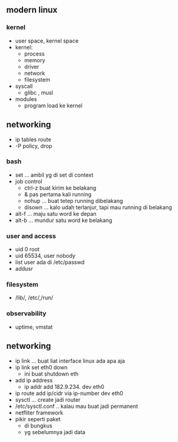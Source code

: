 ## modern linux

### kernel
- user space, kernel space
- kernel:
    - process
    - memory
    - driver
    - network
    - filesystem
- syscall
    - glibc , musl
- modules
    - program load ke kernel

## networking
- ip tables route
- -P policy, drop


### bash
- set ... ambil yg di set di context
- job control
    - ctrl-z buat kirim ke belakang
    - & pas pertama kali running
    - nohup ... buat tetep running dibelakang
    - disown ... kalo udah terlanjur, tapi mau running di belakang
- alt-f ... maju satu word ke depan
- alt-b ... mundur satu word ke belakang

### user and access
- uid 0 root
- uid 65534, user nobody
- list user ada di /etc/passwd
- addusr

### filesystem
- /lib/, /etc/,/run/

### observability
- uptime, vmstat

## networking
- ip link ... buat liat interface linux ada apa aja
- ip link set eth0 down
    - ini buat shutdown eth
- add ip address
    - ip addr add 182.9.234. dev eth0
- ip route add ip/cidr via ip-number dev eth0
- sysctl ... create jadi router
- /etc/sysctl.conf .. kalau mau buat jadi permanent
- netfliter framework
- pikir seperti paket
    - di bungkus
    - yg sebelumnya jadi data
